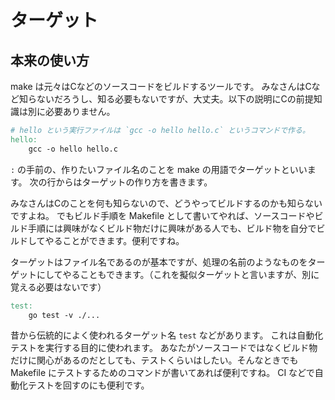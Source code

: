 
# ターゲット

## 本来の使い方

make は元々はCなどのソースコードをビルドするツールです。
みなさんはCなど知らないだろうし、知る必要もないですが、大丈夫。以下の説明にCの前提知識は別に必要ありません。

```Makefile
# hello という実行ファイルは `gcc -o hello hello.c` というコマンドで作る。
hello:
    gcc -o hello hello.c
```

`:` の手前の、作りたいファイル名のことを make の用語でターゲットといいます。
次の行からはターゲットの作り方を書きます。

みなさんはCのことを何も知らないので、どうやってビルドするのかも知らないですよね。
でもビルド手順を Makefile として書いてやれば、ソースコードやビルド手順には興味がなくビルド物だけに興味がある人でも、ビルド物を自分でビルドしてやることができます。便利ですね。

ターゲットはファイル名であるのが基本ですが、処理の名前のようなものをターゲットにしてやることもできます。（これを擬似ターゲットと言いますが、別に覚える必要はないです）

```Makefile
test:
    go test -v ./...
```

昔から伝統的によく使われるターゲット名 `test` などがあります。
これは自動化テストを実行する目的に使われます。
あなたがソースコードではなくビルド物だけに関心があるのだとしても、テストくらいはしたい。そんなときでも Makefile にテストするためのコマンドが書いてあれば便利ですね。
CI などで自動化テストを回すのにも便利です。
